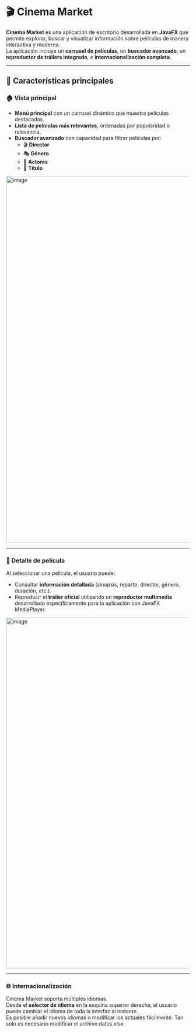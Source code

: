 # 🎬 Cinema Market

**Cinema Market** es una aplicación de escritorio desarrollada en **JavaFX** que permite explorar, buscar y visualizar información sobre películas de manera interactiva y moderna.  
La aplicación incluye un **carrusel de películas**, un **buscador avanzado**, un **reproductor de tráilers integrado**, e **internacionalización completa**.

---

## 🌟 Características principales

### 🏠 Vista principal
- **Menú principal** con un carrusel dinámico que muestra películas destacadas.
- **Lista de películas más relevantes**, ordenadas por popularidad o relevancia.
- **Buscador avanzado** con capacidad para filtrar películas por:
  - 🎬 **Director**
  - 🎭 **Género**
  - 👥 **Actores**
  - 📝 **Título**

<img width="1890" height="1001" alt="image" src="https://github.com/user-attachments/assets/acf49d42-f390-421f-aa50-26db2e76634f" />

---

### 🎥 Detalle de película
Al seleccionar una película, el usuario puede:
- Consultar **información detallada** (sinopsis, reparto, director, género, duración, etc.).
- Reproducir el **tráiler oficial** utilizando un **reproductor multimedia** desarrollado específicamente para la aplicación con JavaFX MediaPlayer.

<img width="1851" height="958" alt="image" src="https://github.com/user-attachments/assets/6a89ee26-0dde-4e4c-b373-1bcc9ea57e2b" />

---

### 🌐 Internacionalización
Cinema Market soporta múltiples idiomas.  
Desde el **selector de idioma** en la esquina superior derecha, el usuario puede cambiar el idioma de toda la interfaz al instante.  
Es posible añadir nuevos idiomas o modificar los actuales fácilmente. Tan solo es necesario modificar el archivo datos.xlsx.

